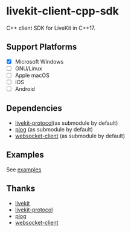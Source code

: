 # livekit-client-cpp-sdk

C++ client SDK for LiveKit in C++17.

## Support Platforms

- [x] Microsoft Windows
- [ ] GNU/Linux
- [ ] Apple macOS
- [ ] iOS
- [ ] Android

## Dependencies

- [livekit-protocol](https://github.com/livekit/protocol)(as submodule by default)
- [plog](https://github.com/SergiusTheBest/plog) (as submodule by default)
- [websocket-client](https://github.com/zesun96/websocket-client) (as submodule by default)

## Examples

See [examples](./examples/)

## Thanks

- [livekit](https://livekit.io/)
- [livekit-protocol](https://github.com/livekit/protocol)
- [plog](https://github.com/SergiusTheBest/plog)
- [websocket-client](https://github.com/zesun96/websocket-client)
